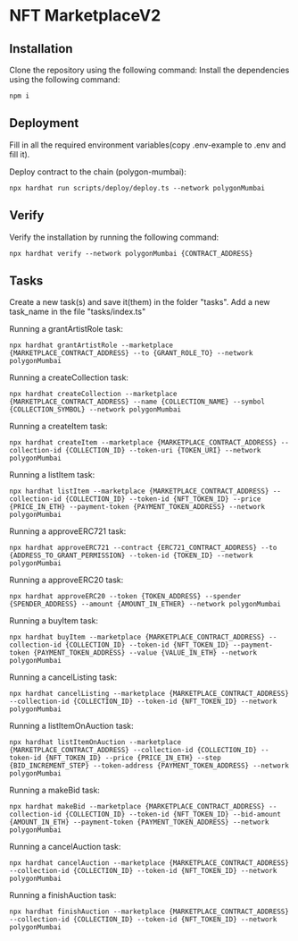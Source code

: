 # NFT MarketplaceV2

## Installation

Clone the repository using the following command:
Install the dependencies using the following command:
```shell
npm i
```

## Deployment

Fill in all the required environment variables(copy .env-example to .env and fill it). 

Deploy contract to the chain (polygon-mumbai):
```shell
npx hardhat run scripts/deploy/deploy.ts --network polygonMumbai
```

## Verify

Verify the installation by running the following command:
```shell
npx hardhat verify --network polygonMumbai {CONTRACT_ADDRESS}
```

## Tasks

Create a new task(s) and save it(them) in the folder "tasks". Add a new task_name in the file "tasks/index.ts"

Running a grantArtistRole task:
```shell
npx hardhat grantArtistRole --marketplace {MARKETPLACE_CONTRACT_ADDRESS} --to {GRANT_ROLE_TO} --network polygonMumbai
```

Running a createCollection task:
```shell
npx hardhat createCollection --marketplace {MARKETPLACE_CONTRACT_ADDRESS} --name {COLLECTION_NAME} --symbol {COLLECTION_SYMBOL} --network polygonMumbai
```

Running a createItem task:
```shell
npx hardhat createItem --marketplace {MARKETPLACE_CONTRACT_ADDRESS} --collection-id {COLLECTION_ID} --token-uri {TOKEN_URI} --network polygonMumbai
```

Running a listItem task:
```shell
npx hardhat listItem --marketplace {MARKETPLACE_CONTRACT_ADDRESS} --collection-id {COLLECTION_ID} --token-id {NFT_TOKEN_ID} --price {PRICE_IN_ETH} --payment-token {PAYMENT_TOKEN_ADDRESS} --network polygonMumbai
```

Running a approveERC721 task:
```shell
npx hardhat approveERC721 --contract {ERC721_CONTRACT_ADDRESS} --to {ADDRESS_TO_GRANT_PERMISSION} --token-id {TOKEN_ID} --network polygonMumbai
```

Running a approveERC20 task:
```shell
npx hardhat approveERC20 --token {TOKEN_ADDRESS} --spender {SPENDER_ADDRESS} --amount {AMOUNT_IN_ETHER} --network polygonMumbai
```

Running a buyItem task:
```shell
npx hardhat buyItem --marketplace {MARKETPLACE_CONTRACT_ADDRESS} --collection-id {COLLECTION_ID} --token-id {NFT_TOKEN_ID} --payment-token {PAYMENT_TOKEN_ADDRESS} --value {VALUE_IN_ETH} --network polygonMumbai
```

Running a cancelListing task:
```shell
npx hardhat cancelListing --marketplace {MARKETPLACE_CONTRACT_ADDRESS} --collection-id {COLLECTION_ID} --token-id {NFT_TOKEN_ID} --network polygonMumbai
```

Running a listItemOnAuction task:
```shell
npx hardhat listItemOnAuction --marketplace {MARKETPLACE_CONTRACT_ADDRESS} --collection-id {COLLECTION_ID} --token-id {NFT_TOKEN_ID} --price {PRICE_IN_ETH} --step {BID_INCREMENT_STEP} --token-address {PAYMENT_TOKEN_ADDRESS} --network polygonMumbai
```

Running a makeBid task:
```shell
npx hardhat makeBid --marketplace {MARKETPLACE_CONTRACT_ADDRESS} --collection-id {COLLECTION_ID} --token-id {NFT_TOKEN_ID} --bid-amount {AMOUNT_IN_ETH} --payment-token {PAYMENT_TOKEN_ADDRESS} --network polygonMumbai
```

Running a cancelAuction task:
```shell
npx hardhat cancelAuction --marketplace {MARKETPLACE_CONTRACT_ADDRESS} --collection-id {COLLECTION_ID} --token-id {NFT_TOKEN_ID} --network polygonMumbai
```

Running a finishAuction task:
```shell
npx hardhat finishAuction --marketplace {MARKETPLACE_CONTRACT_ADDRESS} --collection-id {COLLECTION_ID} --token-id {NFT_TOKEN_ID} --network polygonMumbai
```
